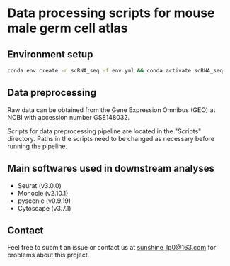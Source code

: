 # Data processing scripts for mouse male germ cell atlas

## Environment setup

```bash
conda env create -n scRNA_seq -f env.yml && conda activate scRNA_seq
```

## Data preprocessing

Raw data can be obtained from the Gene Expression Omnibus (GEO) at NCBI with accession number GSE148032.

Scripts for data preprocessing pipeline are located in the "Scripts" directory. Paths in the scripts need to be changed as necessary before running the pipeline.

## Main softwares used in downstream analyses 

* Seurat (v3.0.0)
* Monocle (v2.10.1)
* pyscenic (v0.9.19)
* Cytoscape (v3.7.1)

## Contact

Feel free to submit an issue or contact us at [sunshine_lp0@163.com](sunshine_lp0@163.com) for problems about this project.
